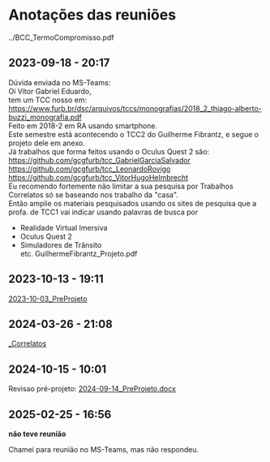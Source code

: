 # Anotações das reuniões  

../BCC_TermoCompromisso.pdf

## 2023-09-18 - 20:17

Dúvida enviada no MS-Teams:  
Oi Vítor Gabriel Eduardo,  
tem um TCC nosso em: <https://www.furb.br/dsc/arquivos/tccs/monografias/2018_2_thiago-alberto-buzzi_monografia.pdf>  
Feito em 2018-2 em RA usando smartphone.  
Este semestre está acontecendo o TCC2 do Guilherme Fibrantz, e segue o projeto dele em anexo.  
Já trabalhos que forma feitos usando o Oculus Quest 2 são:  
<https://github.com/gcgfurb/tcc_GabrielGarciaSalvador>  
<https://github.com/gcgfurb/tcc_LeonardoRovigo>  
<https://github.com/gcgfurb/tcc_VitorHugoHelmbrecht>  
Eu recomendo fortemente não limitar a sua pesquisa por Trabalhos Correlatos só se baseando nos trabalho da "casa".  
Então amplie os materiais pesquisados usando os sites de pesquisa que a profa. de TCC1 vai indicar usando palavras de busca por  

- Realidade Virtual Imersiva  
- Oculus Quest 2  
- Simuladores de Trânsito  
  etc.
GuilhermeFibrantz_Projeto.pdf

## 2023-10-13 - 19:11

[2023-10-03_PreProjeto](2023-10-03_PreProjeto "2023-10-03_PreProjeto")  

## 2024-03-26 - 21:08

[_Correlatos](_Correlatos)  

## 2024-10-15 - 10:01

Revisao pré-projeto: [2024-09-14_PreProjeto.docx](2024-09-14_PreProjeto.docx)  

## 2025-02-25 - 16:56

**não teve reunião**

Chamei para reunião no MS-Teams, mas não respondeu.
